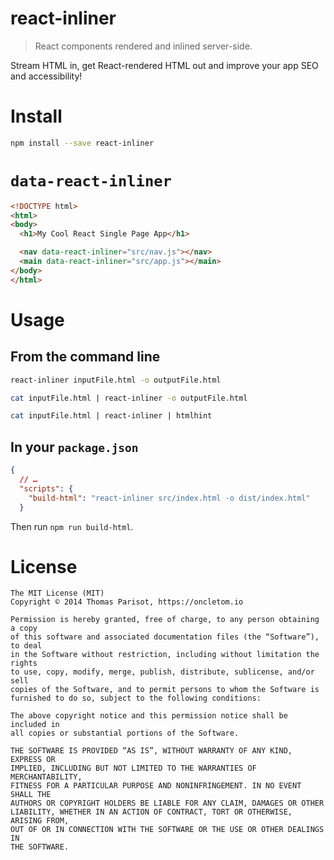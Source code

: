 # react-inliner

> React components rendered and inlined server-side.

Stream HTML in, get React-rendered HTML out and improve your app SEO and accessibility!

# Install

```bash
npm install --save react-inliner
```

# `data-react-inliner`

```html
<!DOCTYPE html>
<html>
<body>
  <h1>My Cool React Single Page App</h1>

  <nav data-react-inliner="src/nav.js"></nav>
  <main data-react-inliner="src/app.js"></main>
</body>
</html>
```

# Usage

## From the command line

```bash
react-inliner inputFile.html -o outputFile.html

cat inputFile.html | react-inliner -o outputFile.html

cat inputFile.html | react-inliner | htmlhint
```

## In your `package.json`

```json
{
  // …
  "scripts": {
    "build-html": "react-inliner src/index.html -o dist/index.html"
  }
```

Then run `npm run build-html`.

# License

    The MIT License (MIT)
    Copyright © 2014 Thomas Parisot, https://oncletom.io

    Permission is hereby granted, free of charge, to any person obtaining a copy
    of this software and associated documentation files (the “Software”), to deal
    in the Software without restriction, including without limitation the rights
    to use, copy, modify, merge, publish, distribute, sublicense, and/or sell
    copies of the Software, and to permit persons to whom the Software is
    furnished to do so, subject to the following conditions:

    The above copyright notice and this permission notice shall be included in
    all copies or substantial portions of the Software.

    THE SOFTWARE IS PROVIDED “AS IS”, WITHOUT WARRANTY OF ANY KIND, EXPRESS OR
    IMPLIED, INCLUDING BUT NOT LIMITED TO THE WARRANTIES OF MERCHANTABILITY,
    FITNESS FOR A PARTICULAR PURPOSE AND NONINFRINGEMENT. IN NO EVENT SHALL THE
    AUTHORS OR COPYRIGHT HOLDERS BE LIABLE FOR ANY CLAIM, DAMAGES OR OTHER
    LIABILITY, WHETHER IN AN ACTION OF CONTRACT, TORT OR OTHERWISE, ARISING FROM,
    OUT OF OR IN CONNECTION WITH THE SOFTWARE OR THE USE OR OTHER DEALINGS IN
    THE SOFTWARE.